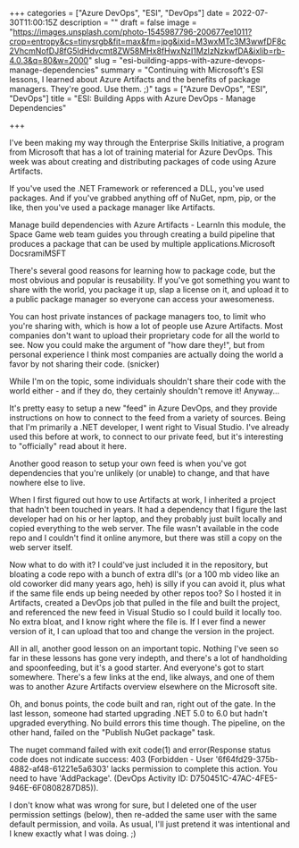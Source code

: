 +++
categories = ["Azure DevOps", "ESI", "DevOps"]
date = 2022-07-30T11:00:15Z
description = ""
draft = false
image = "https://images.unsplash.com/photo-1545987796-200677ee1011?crop=entropy&cs=tinysrgb&fit=max&fm=jpg&ixid=M3wxMTc3M3wwfDF8c2VhcmNofDJ8fG5ldHdvcmt8ZW58MHx8fHwxNzI1MzIzNzkwfDA&ixlib=rb-4.0.3&q=80&w=2000"
slug = "esi-building-apps-with-azure-devops-manage-dependencies"
summary = "Continuing with Microsoft's ESI lessons, I learned about Azure Artifacts and the benefits of package managers. They're good. Use them. ;)"
tags = ["Azure DevOps", "ESI", "DevOps"]
title = "ESI: Building Apps with Azure DevOps - Manage Dependencies"

+++


I've been making my way through the Enterprise Skills Initiative, a program from Microsoft that has a lot of training material for Azure DevOps. This week was about creating and distributing packages of code using Azure Artifacts.

If you've used the .NET Framework or referenced a DLL, you've used packages. And if you've grabbed anything off of NuGet, npm, pip, or the like, then you've used a package manager like Artifacts.

Manage build dependencies with Azure Artifacts - LearnIn this module, the Space Game web team guides you through creating a build pipeline that produces a package that can be used by multiple applications.Microsoft DocsramiMSFT

There's several good reasons for learning how to package code, but the most obvious and popular is reusability. If you've got something you want to share with the world, you package it up, slap a license on it, and upload it to a public package manager so everyone can access your awesomeness.

You can host private instances of package managers too, to limit who you're sharing with, which is how a lot of people use Azure Artifacts. Most companies don't want to upload their proprietary code for all the world to see. Now you could make the argument of "how dare they!", but from personal experience I think most companies are actually doing the world a favor by not sharing their code. (snicker)

While I'm on the topic, some individuals shouldn't share their code with the world either - and if they do, they certainly shouldn't remove it! Anyway...

It's pretty easy to setup a new "feed" in Azure DevOps, and they provide instructions on how to connect to the feed from a variety of sources. Being that I'm primarily a .NET developer, I went right to Visual Studio. I've already used this before at work, to connect to our private feed, but it's interesting to "officially" read about it here.

Another good reason to setup your own feed is when you've got dependencies that you're unlikely (or unable) to change, and that have nowhere else to live.

When I first figured out how to use Artifacts at work, I inherited a project that hadn't been touched in years. It had a dependency that I figure the last developer had on his or her laptop, and they probably just built locally and copied everything to the web server. The file wasn't available in the code repo and I couldn't find it online anymore, but there was still a copy on the web server itself.

Now what to do with it? I could've just included it in the repository, but bloating a code repo with a bunch of extra dll's (or a 100 mb video like an old coworker did many years ago, heh) is silly if you can avoid it, plus what if the same file ends up being needed by other repos too? So I hosted it in Artifacts, created a DevOps job that pulled in the file and built the project, and referenced the new feed in Visual Studio so I could build it locally too. No extra bloat, and I know right where the file is. If I ever find a newer version of it, I can upload that too and change the version in the project.

All in all, another good lesson on an important topic. Nothing I've seen so far in these lessons has gone very indepth, and there's a lot of handholding and spoonfeeding, but it's a good starter. And everyone's got to start somewhere. There's a few links at the end, like always, and one of them was to another Azure Artifacts overview elsewhere on the Microsoft site.

Oh, and bonus points, the code built and ran, right out of the gate. In the last lesson, someone had started upgrading .NET 5.0 to 6.0 but hadn't upgraded everything. No build errors this time though. The pipeline, on the other hand, failed on the "Publish NuGet package" task.

The nuget command failed with exit code(1) and error(Response status code does not indicate success: 403 (Forbidden - User '6f64fd29-375b-4882-af48-61221e5a6303' lacks permission to complete this action. You need to have 'AddPackage'. (DevOps Activity ID: D750451C-47AC-4FE5-946E-6F0808287D85)).

I don't know what was wrong for sure, but I deleted one of the user permission settings (below), then re-added the same user with the same default permission, and voila. As usual, I'll just pretend it was intentional and I knew exactly what I was doing. ;)




